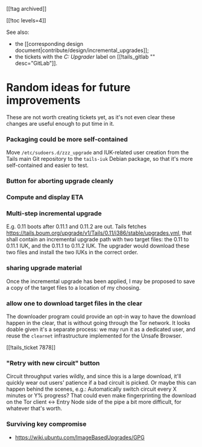 [[!tag archived]]

[[!toc levels=4]]

See also:

 * the [[corresponding design document|contribute/design/incremental_upgrades]];
 * the tickets with the _C: Upgrader_ label on [[!tails_gitlab "" desc="GitLab"]].

# Random ideas for future improvements

These are not worth creating tickets yet, as it's not even clear these
changes are useful enough to put time in it.

### Packaging could be more self-contained

Move `/etc/sudoers.d/zzz_upgrade` and IUK-related user creation from
the Tails main Git repository to the `tails-iuk` Debian package, so
that it's more self-contained and easier to test.

### Button for aborting upgrade cleanly

### Compute and display ETA

### Multi-step incremental upgrade

E.g. 0.11 boots after 0.11.1 and 0.11.2 are out. Tails fetches
https://tails.boum.org/upgrade/v1/Tails/0.11/i386/stable/upgrades.yml,
that shall contain an incremental upgrade path with two target files:
the 0.11 to 0.11.1 IUK, and the 0.11.1 to 0.11.2 IUK. The upgrader
would download these two files and install the two IUKs in the
correct order.

### sharing upgrade material

Once the incremental upgrade has been applied, I may be proposed to
save a copy of the target files to a location of my choosing.

### allow one to download target files in the clear

The downloader program could provide an opt-in way to have the
download happen in the clear, that is without going through the Tor
network. It looks doable given it's a separate process: we may run it
as a dedicated user, and reuse the `clearnet` infrastructure
implemented for the Unsafe Browser.

[[!tails_ticket 7878]]

### "Retry with new circuit" button

Circuit throughput varies wildly, and since this is a large download,
it'll quickly wear out users' patience if a bad circuit is picked.
Or maybe this can happen behind the scenes, e.g.:  Automatically
switch circuit every X minutes or Y% progress? That could even make
fingerprinting the download on the Tor client <-> Entry Node side of
the pipe a bit more difficult, for whatever that's worth.

### Surviving key compromise

* https://wiki.ubuntu.com/ImageBasedUpgrades/GPG
